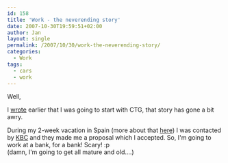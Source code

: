 ```yaml
---
id: 158
title: 'Work - the neverending story'
date: 2007-10-30T19:59:51+02:00
author: Jan
layout: single
permalink: /2007/10/30/work-the-neverending-story/
categories:
  - Work
tags:
  - cars
  - work
---
```

Well,

I [wrote](/2007/09/30/so-long-and-thanks-for-all-the-fish/) earlier that I was going to start with CTG, that story has gone a bit awry.

During my 2-week vacation in Spain (more about that [here](/2007/10/30/come-flush-with-us/)) I was contacted by [KBC](http://www.kbc.be) and they made me a proposal which I accepted. So, I'm going to work at a bank, for a bank! Scary! :p (damn, I'm going to get all mature and old....)